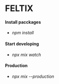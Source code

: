 # FELTIX

#### Install pacckages
- *npm install*
#### Start developing
- *npx mix watch*
#### Production
- *npx mix --production*